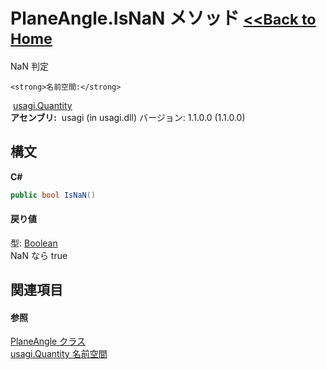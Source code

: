 # PlaneAngle.IsNaN メソッド <small>[<<Back to Home](https://github.com/usagi/usagi.cs/blob/master/Help/Home.md)</small> 

NaN 判定


    <strong>名前空間:</strong>
&nbsp;<a href="N_usagi_Quantity.md">usagi.Quantity</a><br /><strong>アセンブリ:</strong>
&nbsp;usagi (in usagi.dll) バージョン: 1.1.0.0 (1.1.0.0)

## 構文

**C#**<br />
``` C#
public bool IsNaN()
```


#### 戻り値
型: <a href="http://msdn2.microsoft.com/ja-jp/library/a28wyd50" target="_blank">Boolean</a><br />NaN なら true

## 関連項目


#### 参照
<a href="T_usagi_Quantity_PlaneAngle.md">PlaneAngle クラス</a><br /><a href="N_usagi_Quantity.md">usagi.Quantity 名前空間</a><br />